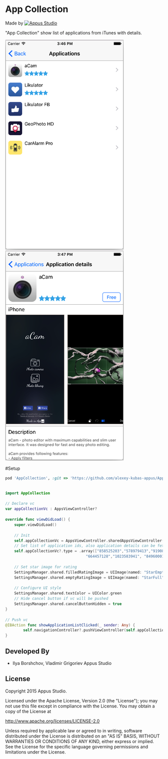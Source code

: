 App Collection
=====================

Made by [![Appus Studio](https://github.com/appus-studio/Appus-Splash/blob/master/image/logo.png)](http://appus.pro)

"App Collection" show list of applications from iTunes with details.


![App Collection: Show list of applications from iTunes with details](https://github.com/alexey-kubas-appus/AppCollection/blob/master/AppCollection/Resources/IMG_7827.png)
![App Collection: Show list of applications from iTunes with details](https://github.com/alexey-kubas-appus/AppCollection/blob/master/AppCollection/Resources/IMG_7828.png)

#Setup
```Ruby
pod 'AppCollection', :git => 'https://github.com/alexey-kubas-appus/AppCollection.git'
```

```swift

import AppCollection

// Declare vc
var appCollectionVc : AppsViewController?

override func viewDidLoad() {
    super.viewDidLoad()

	// Init
	self.appCollectionVc = AppsViewController.sharedAppsViewController()
	// Set list of application ids, also application details can be fetched from file with ids, from file with ids by url and by developer id
	self.appCollectionVc?.type = .array(["858525203","578979413","919087726","507125352","642665353",
                                    "664457128","1023583941", "849600010","640097569","875063456"])
        
	// Set star image for rating
	SettingsManager.shared.filledRatingImage = UIImage(named: "StarEmpty")
	SettingsManager.shared.emptyRatingImage = UIImage(named: "StarFull")

	// Configure UI style        
	SettingsManager.shared.textColor = UIColor.green
	// Hide cancel button if vc will be pushed
	SettingsManager.shared.cancelButtonHidden = true
}

// Push vc
@IBAction func showApplicationListClicked(_ sender: Any) {
        self.navigationController?.pushViewController(self.appCollectionVc!, animated: true)
}
```

Developed By
------------

* Ilya Borshchov, Vladimir Grigoriev Appus Studio

License
--------

Copyright 2015 Appus Studio.

Licensed under the Apache License, Version 2.0 (the "License");
you may not use this file except in compliance with the License.
You may obtain a copy of the License at

http://www.apache.org/licenses/LICENSE-2.0

Unless required by applicable law or agreed to in writing, software
distributed under the License is distributed on an "AS IS" BASIS,
WITHOUT WARRANTIES OR CONDITIONS OF ANY KIND, either express or implied.
See the License for the specific language governing permissions and
limitations under the License.
